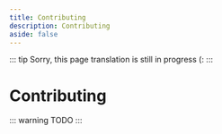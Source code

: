```yaml
---
title: Contributing
description: Contributing
aside: false
---
```


::: tip
Sorry, this page translation is still in progress (:
:::

# Contributing

::: warning
TODO
:::
